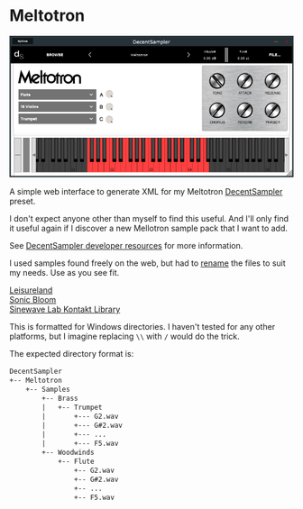 # Meltotron

![Meltotron](https://raw.githubusercontent.com/tcodej/meltotron/main/preset/preview.png)

A simple web interface to generate XML for my Meltotron [DecentSampler](https://www.decentsamples.com/) preset.

I don't expect anyone other than myself to find this useful. And I'll only find it useful again if I discover a new Mellotron sample pack that I want to add.

See [DecentSampler developer resources](https://www.decentsamples.com/decent-sampler-developer-resources/) for more information.

I used samples found freely on the web, but had to [rename](https://www.advancedrenamer.com/) the files to suit my needs. Use as you see fit.

[Leisureland](http://www.leisureland.us/mellotron.htm)  
[Sonic Bloom](https://sonicbloom.net/en/free-sb-mellotron-samples/)  
[Sinewave Lab Kontakt Library](https://sinewavelab.com/products/free-mellotron-library-for-kontakt/)

This is formatted for Windows directories. I haven't tested for any other platforms, but I imagine replacing `\\` with `/` would do the trick.

The expected directory format is:

```
DecentSampler
+-- Meltotron
    +-- Samples
        +-- Brass
        |   +-- Trumpet
        |       +--- G2.wav
        |       +--- G#2.wav
        |       +--- ...
        |       +--- F5.wav
        +-- Woodwinds
            +-- Flute
                +-- G2.wav
                +-- G#2.wav
                +-- ...
                +-- F5.wav
